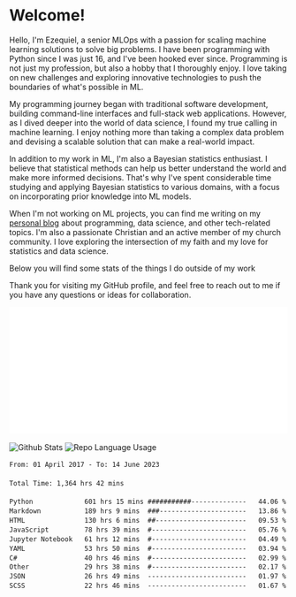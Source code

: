 # Welcome!

Hello, I'm Ezequiel, a senior MLOps with a passion for scaling machine learning solutions to solve big problems. I have been programming with Python since I was just 16, and I've been hooked ever since. Programming is not just my profession, but also a hobby that I thoroughly enjoy. I love taking on new challenges and exploring innovative technologies to push the boundaries of what's possible in ML.

My programming journey began with traditional software development, building command-line interfaces and full-stack web applications. However, as I dived deeper into the world of data science, I found my true calling in machine learning. I enjoy nothing more than taking a complex data problem and devising a scalable solution that can make a real-world impact.

In addition to my work in ML, I'm also a Bayesian statistics enthusiast. I believe that statistical methods can help us better understand the world and make more informed decisions. That's why I've spent considerable time studying and applying Bayesian statistics to various domains, with a focus on incorporating prior knowledge into ML models.

When I'm not working on ML projects, you can find me writing on my [personal blog](https://elc.github.io) about programming, data science, and other tech-related topics. I'm also a passionate Christian and an active member of my church community. I love exploring the intersection of my faith and my love for statistics and data science.

Below you will find some stats of the things I do outside of my work

Thank you for visiting my GitHub profile, and feel free to reach out to me if you have any questions or ideas for collaboration.

![RSS Feed](metrics.plugin.rss.svg)

![Github Stats](https://github-readme-stats.vercel.app/api?username=elc&show_icons=true&theme=gruvbox&border_radius=20&include_all_commits=true&count_private=true&card_width=450) ![Repo Language Usage](https://github-readme-stats.vercel.app/api/top-langs?username=elc&show_icons=true&theme=gruvbox&border_radius=20&include_all_commits=true&count_private=true&layout=compact&langs_count=5&card_width=400)


<!--START_SECTION:waka-->

```txt
From: 01 April 2017 - To: 14 June 2023

Total Time: 1,364 hrs 42 mins

Python             601 hrs 15 mins ###########--------------   44.06 %
Markdown           189 hrs 9 mins  ###----------------------   13.86 %
HTML               130 hrs 6 mins  ##-----------------------   09.53 %
JavaScript         78 hrs 39 mins  #------------------------   05.76 %
Jupyter Notebook   61 hrs 12 mins  #------------------------   04.49 %
YAML               53 hrs 50 mins  #------------------------   03.94 %
C#                 40 hrs 46 mins  #------------------------   02.99 %
Other              29 hrs 38 mins  #------------------------   02.17 %
JSON               26 hrs 49 mins  -------------------------   01.97 %
SCSS               22 hrs 46 mins  -------------------------   01.67 %
```

<!--END_SECTION:waka-->
